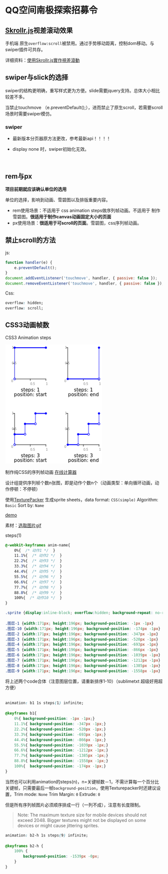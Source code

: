# QQ空间南极探索招募令

## [Skrollr.js](https://github.com/Prinzhorn/skrollr)视差滚动效果
手机端 原生`overflow:scroll`被禁用。通过手势移动距离，控制dom移动。与swiper插件可共存。

详细资料：[使用Skrollr.js實作視差滾動](http://lala0812.logdown.com/posts/240837-skrollr-easily-implement-css3-html5-parallax-scrolling)



## swiper与slick的选择

swiper的结构更明确，重写样式更为方便。slide需要jquery支持。总体大小相比较差不多。

当禁止touchmove （e.preventDefault();），进而禁止了原生scroll，若需要scroll场景时需要swiper模仿。

### swiper  

- 最新版本分页器原方法更改，参考最新api！！！！

- display none 时，swiper初始化无效。

  ​



## rem与px

**项目前期就应该确认单位的选用**

单位的选择，影响到动画、雪碧图以及排版重要内容。

- rem使用场景：不适用于 css animation steps做序列帧动画。不适用于 制作雪碧图。**很适用于制作canvas动画固定大小的页面**
- px使用场景：**很适用于可scroll的页面**。雪碧图，css序列帧动画。





## 禁止scroll的方法

js:

```javascript
function handler(e) {
	e.preventDefault();
}
document.addEventListener('touchmove', handler, { passive: false });
document.removeEventListener('touchmove', handler, { passive: false });
```

Css:

```css
overflow: hidden;
overflow: scroll;
```



## CSS3动画帧数

CSS3 Animation steps

![Step timing functions](https://github.com/Sanchez3/MyProject/blob/master/QQ-X/step-timing-func-examples.png)

制作纯CSS的序列帧动画  [在线计算器](http://tid.tenpay.com/labs/css3_keyframes_calculator.html)

设计组提供序列帧个数n张图，即是动作个数n个（动画类型：单向循环动画，动作停顿：不停顿）

使用[TexturePacker](https://www.codeandweb.com/texturepacker) 生成sprite sheets，data format: `CSS(simple)`  Algorithm: `Basic`  Sort by: `Name` 

[demo](https://github.com/Sanchez3/MyProject/tree/master/QQ-X/spritesheet)

素材：[选取图片gif](https://bbs.hupu.com/17346388.html)

steps(1)

```css
@-webkit-keyframes anim-name{
    0%{  /* 动作1 */  }
    11.1%{  /* 动作2 */  }
    22.2%{  /* 动作3 */  }
    33.3%{  /* 动作4 */  }
    44.4%{  /* 动作5 */  }
    55.5%{  /* 动作6 */  }
    66.6%{  /* 动作7 */  }
    77.7%{  /* 动作8 */  }
    88.8%{  /* 动作9 */  }
    100%{  /* 动作10 */  }
}
```



```css
.sprite {display:inline-block; overflow:hidden; background-repeat: no-repeat;background-image:url(basketball.png);}

.图层-1 {width:171px; height:196px; background-position: -1px -1px}
.图层-10 {width:171px; height:196px; background-position: -174px -1px}
.图层-2 {width:171px; height:196px; background-position: -347px -1px}
.图层-3 {width:171px; height:196px; background-position: -520px -1px}
.图层-4 {width:171px; height:196px; background-position: -693px -1px}
.图层-5 {width:171px; height:196px; background-position: -866px -1px}
.图层-6 {width:171px; height:196px; background-position: -1039px -1px}
.图层-7 {width:171px; height:196px; background-position: -1212px -1px}
.图层-8 {width:171px; height:196px; background-position: -1385px -1px}
.图层-9 {width:171px; height:196px; background-position: -1558px -1px}
```

将上述两个code合体（注意图层位置，请重新排序1-10）（sublimetxt 超级好用超方便）

```css
 
animation: b1 1s steps(1) infinite;

@keyframes b1{
    0%{ background-position: -1px -1px;}
    11.1%{ background-position: -347px -1px;}
    22.2%{ background-position: -520px -1px;}
    33.3%{ background-position: -693px -1px;}
    44.4%{ background-position: -866px -1px;}
    55.5%{ background-position: -1039px -1px;}
    66.6%{ background-position: -1212px -1px;}
    77.7%{ background-position: -1385px -1px;}
    88.8%{ background-position: -1558px -1px;}
    100%{  background-position: -174px -1px;}
}
```

当然也可以利用animation的steps(n)，n=关键帧数－1，不需计算每一个百分比关键帧，只需要最后一帧`background-position`，使用Texturepacker时还建议设置，Trim mode: `None`  Trim Margin: `0` Extrude: `0` 

但是所有序列帧图片必须顺序排成一行（一列不成），注意有长度限制。

> Note: The maximum texture size for mobile devices should not exceed 2048. Bigger textures might not be displayed on some devices or might cause jittering sprites.

```css
animation: b2-h 1s steps(9) infinite;

@keyframes b2-h {
    100% {
        background-position: -1539px -0px;
    }
}
```


